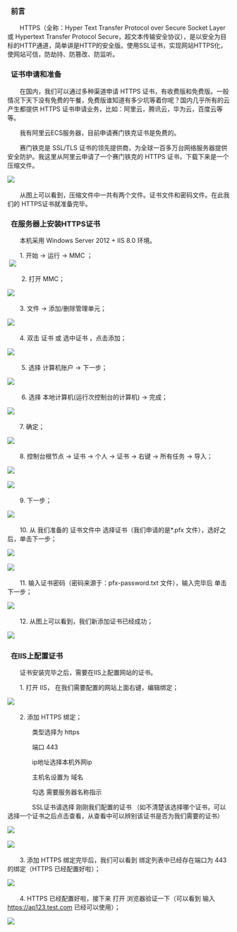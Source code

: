 ###   **前言**

　　HTTPS（全称：Hyper Text Transfer Protocol over Secure Socket Layer 或 Hypertext Transfer Protocol Secure，超文本传输安全协议），是以安全为目标的HTTP通道，简单讲是HTTP的安全版。使用SSL证书，实现网站HTTPS化，使网站可信，防劫持、防篡改、防监听。

###   **证书申请和准备**

　　在国内，我们可以通过多种渠道申请 HTTPS 证书，有收费版和免费版。一般情况下天下没有免费的午餐，免费版谁知道有多少坑等着你呢？国内几乎所有的云产生都提供 HTTPS 证书申请业务，比如：阿里云，腾讯云，华为云，百度云等等。

　　我有阿里云ECS服务器，目前申请赛门铁克证书是免费的。

　　赛门铁克是 SSL/TLS 证书的领先提供商，为全球一百多万台网络服务器提供安全防护。我这里从阿里云申请了一个赛门铁克的 HTTPS 证书，下载下来是一个压缩文件。

![](file:///C:\Users\zzqss\AppData\Local\Temp\ksohtml8680\wps26.jpg) 

　　从图上可以看到，压缩文件中一共有两个文件。证书文件和密码文件。在此我们的 HTTPS证书就准备完毕。

###   **在服务器上安装HTTPS证书**

　　本机采用 Windows Server 2012 + IIS 8.0 环境。

　　1. 开始 -> 运行 -> MMC ；  
 ![](file:///C:\Users\zzqss\AppData\Local\Temp\ksohtml8680\wps27.jpg)

 　　2. 打开 MMC；

![](file:///C:\Users\zzqss\AppData\Local\Temp\ksohtml8680\wps28.jpg) 

　　3. 文件 -> 添加/删除管理单元；

![](file:///C:\Users\zzqss\AppData\Local\Temp\ksohtml8680\wps29.jpg) 

　　4. 双击 证书 或 选中证书 ，点击添加；

![](file:///C:\Users\zzqss\AppData\Local\Temp\ksohtml8680\wps30.jpg) 

 　　5. 选择 计算机账户 -> 下一步；

![](file:///C:\Users\zzqss\AppData\Local\Temp\ksohtml8680\wps31.jpg) 

 　　6. 选择 本地计算机(运行次控制台的计算机) -> 完成；

![](file:///C:\Users\zzqss\AppData\Local\Temp\ksohtml8680\wps32.jpg) 

　　7. 确定；

![](file:///C:\Users\zzqss\AppData\Local\Temp\ksohtml8680\wps33.jpg) 

　　8. 控制台根节点 -> 证书 -> 个人 -> 证书 -> 右键 -> 所有任务 -> 导入；

![](file:///C:\Users\zzqss\AppData\Local\Temp\ksohtml8680\wps34.jpg) 

![](file:///C:\Users\zzqss\AppData\Local\Temp\ksohtml8680\wps35.jpg) 

　　9. 下一步；

![](file:///C:\Users\zzqss\AppData\Local\Temp\ksohtml8680\wps36.jpg) 

　　10. 从 我们准备的 证书文件中 选择证书（我们申请的是*.pfx 文件），选好之后，单击下一步；

![](file:///C:\Users\zzqss\AppData\Local\Temp\ksohtml8680\wps37.jpg) 

![](file:///C:\Users\zzqss\AppData\Local\Temp\ksohtml8680\wps38.jpg) 

　　11. 输入证书密码（密码来源于：pfx-password.txt 文件），输入完毕后 单击 下一步；

![](file:///C:\Users\zzqss\AppData\Local\Temp\ksohtml8680\wps39.jpg) 

　　12. 从图上可以看到，我们新添加证书已经成功；

![](file:///C:\Users\zzqss\AppData\Local\Temp\ksohtml8680\wps40.jpg) 

###   **在IIS上配置证书**

　　证书安装完毕之后，需要在IIS上配置网站的证书。 

　　1. 打开 IIS， 在我们需要配置的网站上面右键，编辑绑定；

![](file:///C:\Users\zzqss\AppData\Local\Temp\ksohtml8680\wps41.jpg) 

　　2. 添加 HTTPS 绑定；

　　　　类型选择为 https

　　　　端口 443

　　　　ip地址选择本机外网ip

　　　　主机名设置为 域名

　　　　勾选 需要服务器名称指示

　　　　SSL证书请选择 刚刚我们配置的证书 （如不清楚该选择哪个证书，可以选择一个证书之后点击查看，从查看中可以辨别该证书是否为我们需要的证书）

![](file:///C:\Users\zzqss\AppData\Local\Temp\ksohtml8680\wps42.jpg) 

![](file:///C:\Users\zzqss\AppData\Local\Temp\ksohtml8680\wps43.jpg) 

　　3. 添加 HTTPS 绑定完毕后，我们可以看到 绑定列表中已经存在端口为 443 的绑定（HTTPS 已经配置好啦）；

![](file:///C:\Users\zzqss\AppData\Local\Temp\ksohtml8680\wps44.jpg) 

　　4. HTTPS 已经配置好啦，接下来 打开 浏览器验证一下（可以看到 输入 https://ap123.test.com 已经可以使用）；

![](file:///C:\Users\zzqss\AppData\Local\Temp\ksohtml8680\wps45.jpg)